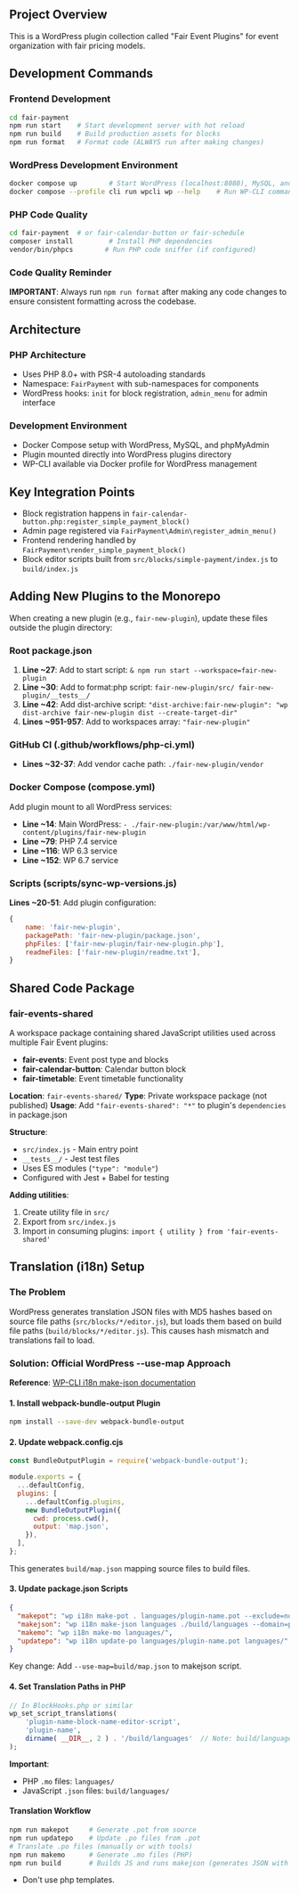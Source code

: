 ## Project Overview

This is a WordPress plugin collection called "Fair Event Plugins" for event
organization with fair pricing models. 

## Development Commands

### Frontend Development
```bash
cd fair-payment 
npm run start    # Start development server with hot reload
npm run build    # Build production assets for blocks
npm run format   # Format code (ALWAYS run after making changes)
```

### WordPress Development Environment
```bash
docker compose up        # Start WordPress (localhost:8080), MySQL, and phpMyAdmin (localhost:8081)
docker compose --profile cli run wpcli wp --help    # Run WP-CLI commands
```

### PHP Code Quality
```bash
cd fair-payment  # or fair-calendar-button or fair-schedule
composer install         # Install PHP dependencies
vendor/bin/phpcs        # Run PHP code sniffer (if configured)
```

### Code Quality Reminder
**IMPORTANT**: Always run `npm run format` after making any code changes to ensure consistent formatting across the codebase.

## Architecture

### PHP Architecture
- Uses PHP 8.0+ with PSR-4 autoloading standards
- Namespace: `FairPayment` with sub-namespaces for components
- WordPress hooks: `init` for block registration, `admin_menu` for admin interface

### Development Environment
- Docker Compose setup with WordPress, MySQL, and phpMyAdmin
- Plugin mounted directly into WordPress plugins directory
- WP-CLI available via Docker profile for WordPress management

## Key Integration Points

- Block registration happens in `fair-calendar-button.php:register_simple_payment_block()`
- Admin page registered via `FairPayment\Admin\register_admin_menu()`
- Frontend rendering handled by `FairPayment\render_simple_payment_block()`
- Block editor scripts built from `src/blocks/simple-payment/index.js` to `build/index.js`

## Adding New Plugins to the Monorepo

When creating a new plugin (e.g., `fair-new-plugin`), update these files outside the plugin directory:

### Root package.json
1. **Line ~27**: Add to start script: `& npm run start --workspace=fair-new-plugin`
2. **Line ~30**: Add to format:php script: `fair-new-plugin/src/ fair-new-plugin/__tests__/`
3. **Line ~42**: Add dist-archive script: `"dist-archive:fair-new-plugin": "wp dist-archive fair-new-plugin dist --create-target-dir"`
4. **Lines ~951-957**: Add to workspaces array: `"fair-new-plugin"`

### GitHub CI (.github/workflows/php-ci.yml)
- **Lines ~32-37**: Add vendor cache path: `./fair-new-plugin/vendor`

### Docker Compose (compose.yml)
Add plugin mount to all WordPress services:
- **Line ~14**: Main WordPress: `- ./fair-new-plugin:/var/www/html/wp-content/plugins/fair-new-plugin`
- **Line ~79**: PHP 7.4 service
- **Line ~116**: WP 6.3 service
- **Line ~152**: WP 6.7 service

### Scripts (scripts/sync-wp-versions.js)
**Lines ~20-51**: Add plugin configuration:
```javascript
{
    name: 'fair-new-plugin',
    packagePath: 'fair-new-plugin/package.json',
    phpFiles: ['fair-new-plugin/fair-new-plugin.php'],
    readmeFiles: ['fair-new-plugin/readme.txt'],
}
```

## Shared Code Package

### fair-events-shared
A workspace package containing shared JavaScript utilities used across multiple Fair Event plugins:
- **fair-events**: Event post type and blocks
- **fair-calendar-button**: Calendar button block
- **fair-timetable**: Event timetable functionality

**Location**: `fair-events-shared/`
**Type**: Private workspace package (not published)
**Usage**: Add `"fair-events-shared": "*"` to plugin's `dependencies` in package.json

**Structure**:
- `src/index.js` - Main entry point
- `__tests__/` - Jest test files
- Uses ES modules (`"type": "module"`)
- Configured with Jest + Babel for testing

**Adding utilities**:
1. Create utility file in `src/`
2. Export from `src/index.js`
3. Import in consuming plugins: `import { utility } from 'fair-events-shared'`

## Translation (i18n) Setup

### The Problem
WordPress generates translation JSON files with MD5 hashes based on source file paths (`src/blocks/*/editor.js`), but loads them based on build file paths (`build/blocks/*/editor.js`). This causes hash mismatch and translations fail to load.

### Solution: Official WordPress --use-map Approach

**Reference**: [WP-CLI i18n make-json documentation](https://developer.wordpress.org/cli/commands/i18n/make-json/)

#### 1. Install webpack-bundle-output Plugin
```bash
npm install --save-dev webpack-bundle-output
```

#### 2. Update webpack.config.cjs
```javascript
const BundleOutputPlugin = require('webpack-bundle-output');

module.exports = {
  ...defaultConfig,
  plugins: [
    ...defaultConfig.plugins,
    new BundleOutputPlugin({
      cwd: process.cwd(),
      output: 'map.json',
    }),
  ],
};
```

This generates `build/map.json` mapping source files to build files.

#### 3. Update package.json Scripts
```json
{
  "makepot": "wp i18n make-pot . languages/plugin-name.pot --exclude=node_modules,vendor,tests,build",
  "makejson": "wp i18n make-json languages ./build/languages --domain=plugin-name --pretty-print --no-purge --use-map=build/map.json",
  "makemo": "wp i18n make-mo languages/",
  "updatepo": "wp i18n update-po languages/plugin-name.pot languages/"
}
```

Key change: Add `--use-map=build/map.json` to makejson script.

#### 4. Set Translation Paths in PHP
```php
// In BlockHooks.php or similar
wp_set_script_translations(
    'plugin-name-block-name-editor-script',
    'plugin-name',
    dirname( __DIR__, 2 ) . '/build/languages'  // Note: build/languages for JSON
);
```

**Important**:
- PHP `.mo` files: `languages/`
- JavaScript `.json` files: `build/languages/`

#### Translation Workflow
```bash
npm run makepot     # Generate .pot from source
npm run updatepo    # Update .po files from .pot
# Translate .po files (manually or with tools)
npm run makemo      # Generate .mo files (PHP)
npm run build       # Builds JS and runs makejson (generates JSON with correct hashes)
```

- Don't use php templates.
